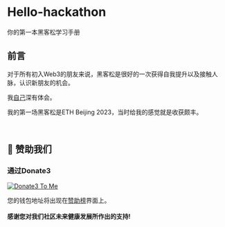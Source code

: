 # Hello-hackathon
你的第一本黑客松学习手册


## 前言
对于所有初入Web3的朋友来说，黑客松是很好的一次获得自我提升以及接触人脉，认识新朋友的机会。

我[自己](http://github.com/yanboishere)深有体会。

我的第一场黑客松是ETH Beijing 2023，当时给我的感觉就是收获颇丰。




<br>










## 💐 赞助我们 
### 通过Donate3


<a href="https://www.donate3.xyz/donateTo?cid=bafkreif5ecvwp7vanir2geib43nws7zvaac46rvlryzwwm47knutcv6xee" target="_blank"><img src="https://www.donate3.xyz/Donate3ToMe.svg" alt="Donate3 To Me"></a>

您的钱包地址将出现在[赞助榜](https://github.com/Web3-Club/Sponsor)界面上。<br>  
**感谢您对我们社区未来健康发展所作出的支持!**
